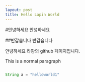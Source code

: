 ```yaml
---
layout: post
title: Hello Lapin World
---
```


#안녕하세요
안녕하세요

##반갑습니다
반갑습니다

안녕하세요 라팡의 github 페이지입니다.

This is a normal paragraph
```java

```


```java
String a = "helloworld1"
```